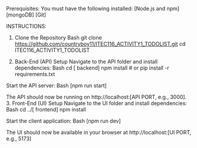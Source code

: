 Prerequisites:
You must have the following installed:
[Node.js and npm]
[mongoDB]
[Git]

INSTRUCTIONS:
1. Clone the Repository
Bash
git clone https://github.com/countryboy11/ITEC116_ACTIVITY1_TODOLIST.git
cd ITEC116_ACTIVITY1_TODOLIST

2. Back-End (API) Setup
Navigate to the API folder and install dependencies:
Bash
cd [ backend]
npm install # or pip install -r requirements.txt

Start the API server:
Bash
[npm run start]

The API should now be running on http://localhost:[API PORT, e.g., 3000].
3. Front-End (UI) Setup
Navigate to the UI folder and install dependencies:
Bash
cd ../[ frontend]
npm install

Start the client application:
Bash
[npm run dev]

The UI should now be available in your browser at http://localhost:[UI PORT, e.g., 5173]
